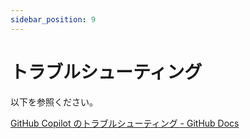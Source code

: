 ```yaml
---
sidebar_position: 9
---
```


# トラブルシューティング

以下を参照ください。

[GitHub Copilot のトラブルシューティング - GitHub Docs](https://docs.github.com/ja/copilot/troubleshooting-github-copilot)
